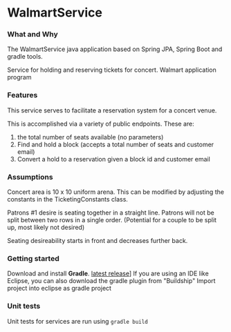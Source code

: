 # WalmartService

### What and Why

The WalmartService java application based on Spring JPA, Spring Boot and gradle tools.


Service for holding and reserving tickets for concert. Walmart application program


### Features
This service serves to facilitate a reservation system for a concert venue.

This is accomplished via a variety of public endpoints. 
These are:
1. the total number of seats available (no parameters)
2. Find and hold a block (accepts a total number of seats and customer email) 
3. Convert a hold to a reservation given a block id and customer email


### Assumptions
Concert area is 10 x 10 uniform arena. This can be modified by adjusting the constants in the TicketingConstants class.

Patrons #1 desire is seating together in a straight line. Patrons will not be split between two rows in a single order. (Potential for a couple to be split up, most likely not desired)

Seating desireability starts in front and decreases further back.


### Getting started
Download and install **Gradle**. [latest release](http://gradle.org/gradle-download/)]
If you are using an IDE like Eclipse, you can also download the gradle plugin from "Buildship"
	Import project into eclipse as gradle project


### Unit tests
Unit tests for services are run using `gradle build`





